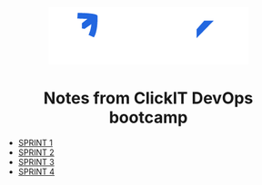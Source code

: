 <div align="center">
  <img src="logo.png">
  <h1>Notes from ClickIT DevOps bootcamp</h1>
</div>

- [SPRINT 1](SPRINT-1/)
- [SPRINT 2](SPRINT-2/)
- [SPRINT 3](SPRINT-3/)
- [SPRINT 4](SPRINT-4/)
